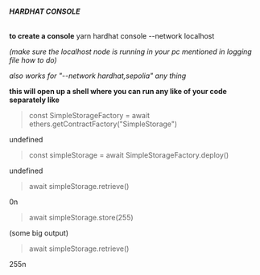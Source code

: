 ###### **HARDHAT CONSOLE**



**to create a console**
yarn hardhat console --network localhost

*(make sure the localhost node is running in your pc mentioned in logging file how to do)*

*also works for "--network hardhat,sepolia" any thing*



**this will open up a shell where you can run any like of your code separately like**



> const SimpleStorageFactory = await ethers.getContractFactory("SimpleStorage")

undefined

>  const simpleStorage = await SimpleStorageFactory.deploy()

undefined

> await simpleStorage.retrieve()

0n

> await simpleStorage.store(255)

(some big output)

> await simpleStorage.retrieve()

255n



